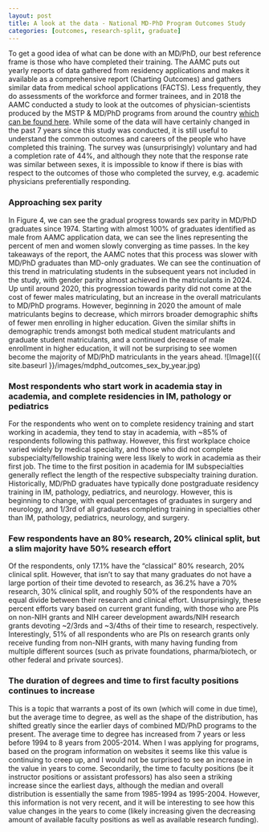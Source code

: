 ```yaml
---
layout: post
title: A look at the data - National MD-PhD Program Outcomes Study
categories: [outcomes, research-split, graduate]
---
```


To get a good idea of what can be done with an MD/PhD, our best reference frame is those who have completed their training. The AAMC puts out yearly reports of data gathered from residency applications and makes it available as a comprehensive report (Charting Outcomes) and gathers similar data from medical school applications (FACTS). Less frequently, they do assessments of the workforce and former trainees, and in 2018 the AAMC conducted a study to look at the outcomes of physician-scientists produced by the MSTP & MD/PhD programs from around the country [which can be found here](https://store.aamc.org/downloadable/download/sample/sample_id/162/). While some of the data will have certainly changed in the past 7 years since this study was conducted, it is still useful to understand the common outcomes and careers of the people who have completed this training. The survey was (unsurprisingly) voluntary and had a completion rate of 44%, and although they note that the response rate was similar between sexes, it is impossible to know if there is bias with respect to the outcomes of those who completed the survey, e.g. academic physicians preferentially responding. 

### Approaching sex parity
In Figure 4, we can see the gradual progress towards sex parity in MD/PhD graduates since 1974. Starting with almost 100% of graduates identified as male from AAMC application data, we can see the lines representing the percent of men and women slowly converging as time passes. In the key takeaways of the report, the AAMC notes that this process was slower with MD/PhD graduates than MD-only graduates. We can see the continuation of this trend in matriculating students in the subsequent years not included in the study, with gender parity almost achieved in the matriculants in 2024. Up until around 2020, this progression towards parity did not come at the cost of fewer males matriculating, but an increase in the overall matriculants to MD/PhD programs. However, beginning in 2020 the amount of male matriculants begins to decrease, which mirrors broader demographic shifts of fewer men enrolling in higher education. Given the similar shifts in demographic trends amongst both medical student matriculants and graduate student matriculants, and a continued decrease of male enrollment in higher education, it will not be surprising to see women become the majority of MD/PhD matriculants in the years ahead. 
![Image]({{ site.baseurl }}/images/mdphd_outcomes_sex_by_year.jpg)

### Most respondents who start work in academia stay in academia, and complete residencies in IM, pathology or pediatrics
For the respondents who went on to complete residency training and start working in academia, they tend to stay in academia, with ~85% of respondents following this pathway. However, this first workplace choice varied widely by medical specialty, and those who did not complete subspecialty/fellowship training were less likely to work in academia as their first job. The time to the first position in academia for IM subspecialties generally reflect the length of the respective subspecialty training duration. Historically, MD/PhD graduates have typically done postgraduate residency training in IM, pathology, pediatrics, and neurology. However, this is beginning to change, with equal percentages of graduates in surgery and neurology, and 1/3rd of all graduates completing training in specialties other than IM, pathology, pediatrics, neurology, and surgery. 

### Few respondents have an 80% research, 20% clinical split, but a slim majority have 50% research effort
Of the respondents, only 17.1% have the “classical” 80% research, 20% clinical split. However, that isn’t to say that many graduates do not have a large portion of their time devoted to research, as 36.2% have a 70% research, 30% clinical split, and roughly 50% of the respondents have an equal divide between their research and clinical effort. Unsurprisingly, these percent efforts vary based on current grant funding, with those who are PIs on non-NIH grants and NIH career development awards/NIH research grants devoting ~2/3rds and ~3/4ths of their time to research, respectively. Interestingly, 51% of all respondents who are PIs on research grants only receive funding from non-NIH grants, with many having funding from multiple different sources (such as private foundations, pharma/biotech, or other federal and private sources).  

### The duration of degrees and time to first faculty positions continues to increase
This is a topic that warrants a post of its own (which will come in due time), but the average time to degree, as well as the shape of the distribution, has shifted greatly since the earlier days of combined MD/PhD programs to the present. The average time to degree has increased from 7 years or less before 1994 to 8 years from 2005-2014. When I was applying for programs, based on the program information on websites it seems like this value is continuing to creep up, and I would not be surprised to see an increase in the value in years to come. Secondarily, the time to faculty positions (be it instructor positions or assistant professors) has also seen a striking increase since the earliest days, although the median and overall distribution is essentially the same from 1985-1994 as 1995-2004. However, this information is not very recent, and it will be interesting to see how this value changes in the years to come (likely increasing given the decreasing amount of available faculty positions as well as available research funding). 

